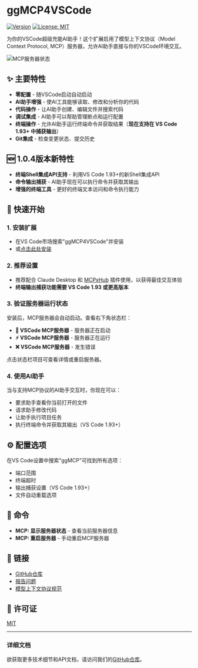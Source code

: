 # ggMCP4VSCode

[![Version](https://img.shields.io/badge/version-1.1.0-blue.svg)](https://github.com/bugstan/ggMCP4VSCode)
[![License: MIT](https://img.shields.io/badge/License-MIT-yellow.svg)](https://github.com/bugstan/ggMCP4VSCode/blob/main/LICENSE)

为你的VSCode超级充能AI助手！这个扩展启用了模型上下文协议（Model Context Protocol, MCP）服务器，允许AI助手直接与你的VSCode环境交互。

![MCP服务器状态](https://raw.githubusercontent.com/bugstan/ggMCP4VSCode/main/images/status-bar.png)

## ✨ 主要特性

- **零配置** - 随VSCode启动自动启动
- **AI助手增强** - 使AI工具能够读取、修改和分析你的代码
- **代码操作** - 让AI助手创建、编辑文件并搜索代码
- **调试集成** - AI助手可以帮助管理断点和运行配置
- **终端操作** - 允许AI助手运行终端命令并获取结果（**现在支持在 VS Code 1.93+ 中捕获输出**）
- **Git集成** - 检查变更状态、提交历史

## 🆕 1.0.4版本新特性

- **终端Shell集成API支持** - 利用VS Code 1.93+的新Shell集成API
- **命令输出捕获** - AI助手现在可以执行命令并获取其输出
- **增强的终端工具** - 更好的终端文本访问和命令执行能力

## 🚀 快速开始

### 1. 安装扩展

- 在VS Code市场搜索"ggMCP4VSCode"并安装
- 或[点击此处安装](vscode:extension/bugstan.ggMCP4VSCode)

### 2. 推荐设置

- 推荐配合 Claude Desktop 和 [MCPxHub](https://github.com/bugstan/MCPxHub) 插件使用，以获得最佳交互体验
- **终端输出捕获功能需要 VS Code 1.93 或更高版本**

### 3. 验证服务器运行状态

安装后，MCP服务器会自动启动。查看右下角状态栏：

- **🔄 VSCode MCP服务器** - 服务器正在启动
- **⚡ VSCode MCP服务器** - 服务器正在运行
- **❌ VSCode MCP服务器** - 发生错误

点击状态栏项目可查看详情或重启服务器。

### 4. 使用AI助手

当与支持MCP协议的AI助手交互时，你现在可以：
- 要求助手查看你当前打开的文件
- 请求助手修改代码
- 让助手执行项目任务
- 执行终端命令并获取其输出（VS Code 1.93+）

## ⚙️ 配置选项

在VS Code设置中搜索"ggMCP"可找到所有选项：

- 端口范围
- 终端超时
- 输出捕获设置（VS Code 1.93+）
- 文件自动重载选项

## 📄 命令

- **MCP: 显示服务器状态** - 查看当前服务器信息
- **MCP: 重启服务器** - 手动重启MCP服务器

## 🔗 链接

- [GitHub仓库](https://github.com/bugstan/ggMCP4VSCode)
- [报告问题](https://github.com/bugstan/ggMCP4VSCode/issues)
- [模型上下文协议规范](https://github.com/microsoft/model-context-protocol)

## 📝 许可证

[MIT](LICENSE)

---

### 详细文档

欲获取更多技术细节和API文档，请访问我们的[GitHub仓库](https://github.com/bugstan/ggMCP4VSCode)。